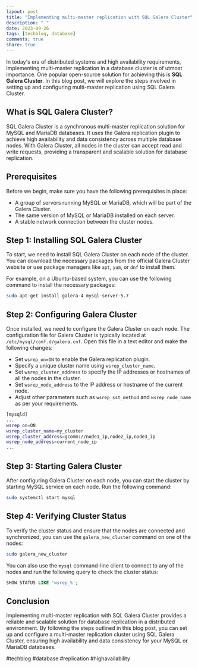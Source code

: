 ```yaml
---
layout: post
title: "Implementing multi-master replication with SQL Galera Cluster"
description: " "
date: 2023-09-26
tags: [techblog, database]
comments: true
share: true
---
```


In today's era of distributed systems and high availability requirements, implementing multi-master replication in a database cluster is of utmost importance. One popular open-source solution for achieving this is **SQL Galera Cluster**. In this blog post, we will explore the steps involved in setting up and configuring multi-master replication using SQL Galera Cluster.

## What is SQL Galera Cluster?

SQL Galera Cluster is a synchronous multi-master replication solution for MySQL and MariaDB databases. It uses the Galera replication plugin to achieve high availability and data consistency across multiple database nodes. With Galera Cluster, all nodes in the cluster can accept read and write requests, providing a transparent and scalable solution for database replication.

## Prerequisites

Before we begin, make sure you have the following prerequisites in place:

- A group of servers running MySQL or MariaDB, which will be part of the Galera Cluster.
- The same version of MySQL or MariaDB installed on each server.
- A stable network connection between the cluster nodes.

## Step 1: Installing SQL Galera Cluster

To start, we need to install SQL Galera Cluster on each node of the cluster. You can download the necessary packages from the official Galera Cluster website or use package managers like `apt`, `yum`, or `dnf` to install them.

For example, on a Ubuntu-based system, you can use the following command to install the necessary packages:

```bash
sudo apt-get install galera-4 mysql-server-5.7
```

## Step 2: Configuring Galera Cluster

Once installed, we need to configure the Galera Cluster on each node. The configuration file for Galera Cluster is typically located at `/etc/mysql/conf.d/galera.cnf`. Open this file in a text editor and make the following changes:

- Set `wsrep_on=ON` to enable the Galera replication plugin.
- Specify a unique cluster name using `wsrep_cluster_name`.
- Set `wsrep_cluster_address` to specify the IP addresses or hostnames of all the nodes in the cluster.
- Set `wsrep_node_address` to the IP address or hostname of the current node.
- Adjust other parameters such as `wsrep_sst_method` and `wsrep_node_name` as per your requirements.

```bash
[mysqld]
...
wsrep_on=ON
wsrep_cluster_name=my_cluster
wsrep_cluster_address=gcomm://node1_ip,node2_ip,node3_ip
wsrep_node_address=current_node_ip
...
```

## Step 3: Starting Galera Cluster

After configuring Galera Cluster on each node, you can start the cluster by starting MySQL service on each node. Run the following command:

```bash
sudo systemctl start mysql
```

## Step 4: Verifying Cluster Status

To verify the cluster status and ensure that the nodes are connected and synchronized, you can use the `galera_new_cluster` command on one of the nodes:

```bash
sudo galera_new_cluster
```

You can also use the `mysql` command-line client to connect to any of the nodes and run the following query to check the cluster status:

```sql
SHOW STATUS LIKE 'wsrep_%';
```

## Conclusion

Implementing multi-master replication with SQL Galera Cluster provides a reliable and scalable solution for database replication in a distributed environment. By following the steps outlined in this blog post, you can set up and configure a multi-master replication cluster using SQL Galera Cluster, ensuring high availability and data consistency for your MySQL or MariaDB databases.

#techblog #database #replication #highavailability
